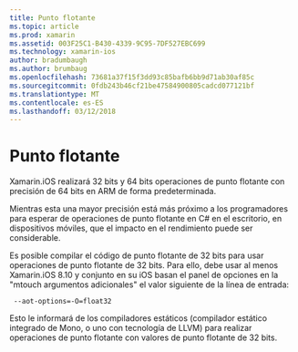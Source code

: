 ```yaml
---
title: Punto flotante
ms.topic: article
ms.prod: xamarin
ms.assetid: 003F25C1-B430-4339-9C95-7DF527EBC699
ms.technology: xamarin-ios
author: bradumbaugh
ms.author: brumbaug
ms.openlocfilehash: 73681a37f15f3dd93c85bafb6bb9d71ab30af85c
ms.sourcegitcommit: 0fdb243b46cf21be47584900805cadcd077121bf
ms.translationtype: MT
ms.contentlocale: es-ES
ms.lasthandoff: 03/12/2018
---
```

# <a name="floating-point"></a>Punto flotante

Xamarin.iOS realizará 32 bits y 64 bits operaciones de punto flotante con precisión de 64 bits en ARM de forma predeterminada.  

Mientras esta una mayor precisión está más próximo a los programadores para esperar de operaciones de punto flotante en C# en el escritorio, en dispositivos móviles, que el impacto en el rendimiento puede ser considerable.

Es posible compilar el código de punto flotante de 32 bits para usar operaciones de punto flotante de 32 bits.  Para ello, debe usar al menos Xamarin.iOS 8.10 y conjunto en su iOS basan el panel de opciones en la "mtouch argumentos adicionales" el valor siguiente de la línea de entrada:

     --aot-options=-O=float32

Esto le informará de los compiladores estáticos (compilador estático integrado de Mono, o uno con tecnología de LLVM) para realizar operaciones de punto flotante con valores de punto flotante de 32 bits.
